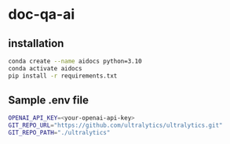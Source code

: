 # doc-qa-ai

## installation
```bash
conda create --name aidocs python=3.10
conda activate aidocs
pip install -r requirements.txt
```

## Sample .env file

```bash
OPENAI_API_KEY=<your-openai-api-key>
GIT_REPO_URL="https://github.com/ultralytics/ultralytics.git"
GIT_REPO_PATH="./ultralytics"
```